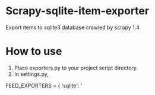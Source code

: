 Scrapy-sqlite-item-exporter
===========================

Export items to sqlite3 database crawled by scrapy 1.4

How to use
===========================

1. Place exporters.py to your project script directory.
2. In settings.py,

FEED_EXPORTERS = {
    'sqlite': '<script directory>.exporters.SqliteItemExporter',
}

3. In terminal,$ scrapy crawl <spider name> -o sqlite.db -t sqlite